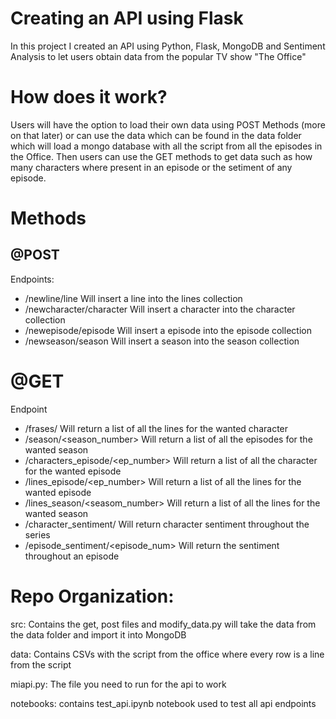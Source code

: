 
# Creating an API using Flask
In this project I created an API using Python, Flask, MongoDB and Sentiment Analysis to let users obtain data from the popular TV show "The Office"
# How does it work?
Users will have the option to load their own data using POST Methods (more on that later) or can use the data which can be found in the data folder which will load a mongo database with all the script from all the episodes in the Office. Then users can use the GET methods to get data such as how many characters where present in an episode or the setiment of any episode.


# Methods
## @POST
Endpoints:
- /newline/line
Will insert a line into the lines collection
- /newcharacter/character
Will insert a character into the character collection
- /newepisode/episode
Will insert a episode into the episode collection
- /newseason/season
Will insert a season into the season collection


# @GET
Endpoint
- /frases/<personaje>
Will return a list of all the lines for the wanted character
- /season/<season_number>
Will return a list of all the episodes for the wanted season
- /characters_episode/<ep_number>
Will return a list of all the character for the wanted episode
- /lines_episode/<ep_number>
Will return a list of all the lines for the wanted episode
- /lines_season/<seasom_number>
Will return a list of all the lines for the wanted season
- /character_sentiment/<character>
Will return character sentiment throughout the series
- /episode_sentiment/<episode_num>
Will return the sentiment throughout an episode


# Repo Organization:
src: Contains the get, post files and  modify_data.py will take the data from the data folder and import it into MongoDB

data: Contains CSVs with the script from the office where every row is a line from the script

miapi.py: The file you need to run for the api to work

notebooks: contains test_api.ipynb notebook used to test all api endpoints

